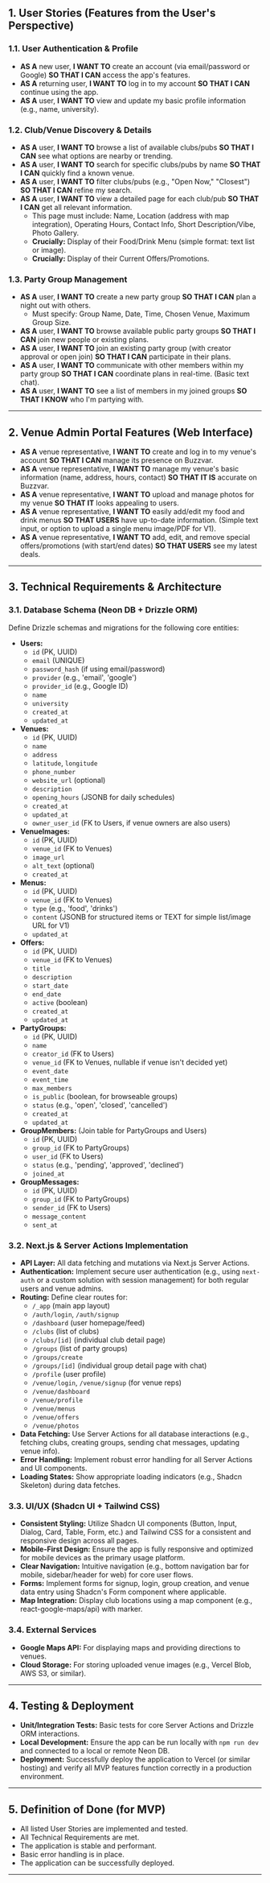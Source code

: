 
## 1. User Stories (Features from the User's Perspective)

### 1.1. User Authentication & Profile
* **AS A** new user, **I WANT TO** create an account (via email/password or Google) **SO THAT I CAN** access the app's features.
* **AS A** returning user, **I WANT TO** log in to my account **SO THAT I CAN** continue using the app.
* **AS A** user, **I WANT TO** view and update my basic profile information (e.g., name, university).

### 1.2. Club/Venue Discovery & Details
* **AS A** user, **I WANT TO** browse a list of available clubs/pubs **SO THAT I CAN** see what options are nearby or trending.
* **AS A** user, **I WANT TO** search for specific clubs/pubs by name **SO THAT I CAN** quickly find a known venue.
* **AS A** user, **I WANT TO** filter clubs/pubs (e.g., "Open Now," "Closest") **SO THAT I CAN** refine my search.
* **AS A** user, **I WANT TO** view a detailed page for each club/pub **SO THAT I CAN** get all relevant information.
    * This page must include: Name, Location (address with map integration), Operating Hours, Contact Info, Short Description/Vibe, Photo Gallery.
    * **Crucially:** Display of their Food/Drink Menu (simple format: text list or image).
    * **Crucially:** Display of their Current Offers/Promotions.

### 1.3. Party Group Management
* **AS A** user, **I WANT TO** create a new party group **SO THAT I CAN** plan a night out with others.
    * Must specify: Group Name, Date, Time, Chosen Venue, Maximum Group Size.
* **AS A** user, **I WANT TO** browse available public party groups **SO THAT I CAN** join new people or existing plans.
* **AS A** user, **I WANT TO** join an existing party group (with creator approval or open join) **SO THAT I CAN** participate in their plans.
* **AS A** user, **I WANT TO** communicate with other members within my party group **SO THAT I CAN** coordinate plans in real-time. (Basic text chat).
* **AS A** user, **I WANT TO** see a list of members in my joined groups **SO THAT I KNOW** who I'm partying with.

---

## 2. Venue Admin Portal Features (Web Interface)

* **AS A** venue representative, **I WANT TO** create and log in to my venue's account **SO THAT I CAN** manage its presence on Buzzvar.
* **AS A** venue representative, **I WANT TO** manage my venue's basic information (name, address, hours, contact) **SO THAT IT IS** accurate on Buzzvar.
* **AS A** venue representative, **I WANT TO** upload and manage photos for my venue **SO THAT IT** looks appealing to users.
* **AS A** venue representative, **I WANT TO** easily add/edit my food and drink menus **SO THAT USERS** have up-to-date information. (Simple text input, or option to upload a single menu image/PDF for V1).
* **AS A** venue representative, **I WANT TO** add, edit, and remove special offers/promotions (with start/end dates) **SO THAT USERS** see my latest deals.

---

## 3. Technical Requirements & Architecture

### 3.1. Database Schema (Neon DB + Drizzle ORM)

Define Drizzle schemas and migrations for the following core entities:

* **Users:**
    * `id` (PK, UUID)
    * `email` (UNIQUE)
    * `password_hash` (if using email/password)
    * `provider` (e.g., 'email', 'google')
    * `provider_id` (e.g., Google ID)
    * `name`
    * `university`
    * `created_at`
    * `updated_at`
* **Venues:**
    * `id` (PK, UUID)
    * `name`
    * `address`
    * `latitude`, `longitude`
    * `phone_number`
    * `website_url` (optional)
    * `description`
    * `opening_hours` (JSONB for daily schedules)
    * `created_at`
    * `updated_at`
    * `owner_user_id` (FK to Users, if venue owners are also users)
* **VenueImages:**
    * `id` (PK, UUID)
    * `venue_id` (FK to Venues)
    * `image_url`
    * `alt_text` (optional)
    * `created_at`
* **Menus:**
    * `id` (PK, UUID)
    * `venue_id` (FK to Venues)
    * `type` (e.g., 'food', 'drinks')
    * `content` (JSONB for structured items or TEXT for simple list/image URL for V1)
    * `updated_at`
* **Offers:**
    * `id` (PK, UUID)
    * `venue_id` (FK to Venues)
    * `title`
    * `description`
    * `start_date`
    * `end_date`
    * `active` (boolean)
    * `created_at`
    * `updated_at`
* **PartyGroups:**
    * `id` (PK, UUID)
    * `name`
    * `creator_id` (FK to Users)
    * `venue_id` (FK to Venues, nullable if venue isn't decided yet)
    * `event_date`
    * `event_time`
    * `max_members`
    * `is_public` (boolean, for browseable groups)
    * `status` (e.g., 'open', 'closed', 'cancelled')
    * `created_at`
    * `updated_at`
* **GroupMembers:** (Join table for PartyGroups and Users)
    * `id` (PK, UUID)
    * `group_id` (FK to PartyGroups)
    * `user_id` (FK to Users)
    * `status` (e.g., 'pending', 'approved', 'declined')
    * `joined_at`
* **GroupMessages:**
    * `id` (PK, UUID)
    * `group_id` (FK to PartyGroups)
    * `sender_id` (FK to Users)
    * `message_content`
    * `sent_at`

### 3.2. Next.js & Server Actions Implementation

* **API Layer:** All data fetching and mutations via Next.js Server Actions.
* **Authentication:** Implement secure user authentication (e.g., using `next-auth` or a custom solution with session management) for both regular users and venue admins.
* **Routing:** Define clear routes for:
    * `/_app` (main app layout)
    * `/auth/login`, `/auth/signup`
    * `/dashboard` (user homepage/feed)
    * `/clubs` (list of clubs)
    * `/clubs/[id]` (individual club detail page)
    * `/groups` (list of party groups)
    * `/groups/create`
    * `/groups/[id]` (individual group detail page with chat)
    * `/profile` (user profile)
    * `/venue/login`, `/venue/signup` (for venue reps)
    * `/venue/dashboard`
    * `/venue/profile`
    * `/venue/menus`
    * `/venue/offers`
    * `/venue/photos`
* **Data Fetching:** Use Server Actions for all database interactions (e.g., fetching clubs, creating groups, sending chat messages, updating venue info).
* **Error Handling:** Implement robust error handling for all Server Actions and UI components.
* **Loading States:** Show appropriate loading indicators (e.g., Shadcn Skeleton) during data fetches.

### 3.3. UI/UX (Shadcn UI + Tailwind CSS)

* **Consistent Styling:** Utilize Shadcn UI components (Button, Input, Dialog, Card, Table, Form, etc.) and Tailwind CSS for a consistent and responsive design across all pages.
* **Mobile-First Design:** Ensure the app is fully responsive and optimized for mobile devices as the primary usage platform.
* **Clear Navigation:** Intuitive navigation (e.g., bottom navigation bar for mobile, sidebar/header for web) for core user flows.
* **Forms:** Implement forms for signup, login, group creation, and venue data entry using Shadcn's Form component where applicable.
* **Map Integration:** Display club locations using a map component (e.g., react-google-maps/api) with marker.

### 3.4. External Services

* **Google Maps API:** For displaying maps and providing directions to venues.
* **Cloud Storage:** For storing uploaded venue images (e.g., Vercel Blob, AWS S3, or similar).

---

## 4. Testing & Deployment

* **Unit/Integration Tests:** Basic tests for core Server Actions and Drizzle ORM interactions.
* **Local Development:** Ensure the app can be run locally with `npm run dev` and connected to a local or remote Neon DB.
* **Deployment:** Successfully deploy the application to Vercel (or similar hosting) and verify all MVP features function correctly in a production environment.

---

## 5. Definition of Done (for MVP)

* All listed User Stories are implemented and tested.
* All Technical Requirements are met.
* The application is stable and performant.
* Basic error handling is in place.
* The application can be successfully deployed.

---